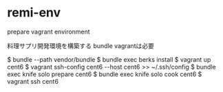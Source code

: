 remi-env
===========

prepare vagrant environment

料理サプリ開発環境を構築する
bundle vagrantは必要

$ bundle --path vendor/bundle
$ bundle exec berks install
$ vagrant up cent6
$ vagrant ssh-config cent6 --host cent6 >> ~/.ssh/config
$ bundle exec knife solo prepare cent6
$ bundle exec knife solo cook cent6
$ vagrant ssh cent6
